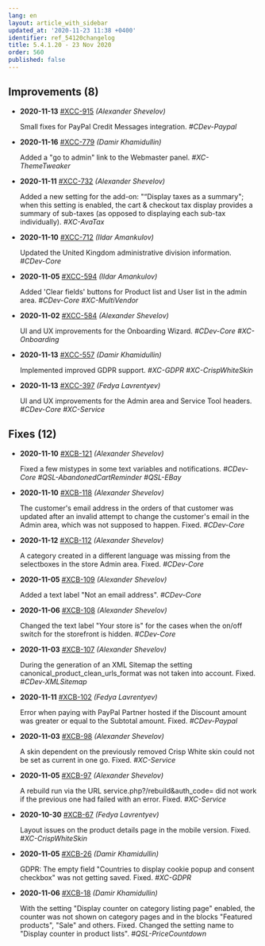 ```yaml
---
lang: en
layout: article_with_sidebar
updated_at: '2020-11-23 11:38 +0400'
identifier: ref_54120changelog
title: 5.4.1.20 - 23 Nov 2020
order: 560
published: false
---
```

## Improvements (8)
* **2020-11-13** [#XCC-915](https://sellerlabs.atlassian.net/browse/XCC-915) _(Alexander Shevelov)_ 

  Small fixes for PayPal Credit Messages integration. _#CDev-Paypal_

* **2020-11-16** [#XCC-779](https://sellerlabs.atlassian.net/browse/XCC-779) _(Damir Khamidullin)_ 

  Added a "go to admin" link to the Webmaster panel. _#XC-ThemeTweaker_

* **2020-11-11** [#XCC-732](https://sellerlabs.atlassian.net/browse/XCC-732) _(Alexander Shevelov)_ 

  Added a new setting for the add-on: "“Display taxes as a summary"; when this setting is enabled, the cart & checkout tax display provides a summary of sub-taxes (as opposed to displaying each sub-tax individually). _#XC-AvaTax_

* **2020-11-10** [#XCC-712](https://sellerlabs.atlassian.net/browse/XCC-712) _(Ildar Amankulov)_ 

  Updated the United Kingdom administrative division information. _#CDev-Core_

* **2020-11-05** [#XCC-594](https://sellerlabs.atlassian.net/browse/XCC-594) _(Ildar Amankulov)_ 

  Added 'Clear fields' buttons for Product list and User list in the admin area. _#CDev-Core #XC-MultiVendor_

* **2020-11-02** [#XCC-584](https://sellerlabs.atlassian.net/browse/XCC-584) _(Alexander Shevelov)_ 

  UI and UX improvements for the Onboarding Wizard. _#CDev-Core #XC-Onboarding_

* **2020-11-13** [#XCC-557](https://sellerlabs.atlassian.net/browse/XCC-557) _(Damir Khamidullin)_ 

  Implemented improved GDPR support. _#XC-GDPR #XC-CrispWhiteSkin_

* **2020-11-13** [#XCC-397](https://sellerlabs.atlassian.net/browse/XCC-397) _(Fedya Lavrentyev)_ 

  UI and UX improvements for the Admin area and Service Tool headers. _#CDev-Core #XC-Service_


## Fixes (12)
* **2020-11-10** [#XCB-121](https://sellerlabs.atlassian.net/browse/XCB-121) _(Alexander Shevelov)_ 

  Fixed a few mistypes in some text variables and notifications. _#CDev-Core #QSL-AbandonedCartReminder #QSL-EBay_

* **2020-11-10** [#XCB-118](https://sellerlabs.atlassian.net/browse/XCB-118) _(Alexander Shevelov)_ 

  The customer's email address in the orders of that customer was updated after an invalid attempt to change the customer's email in the Admin area, which was not supposed to happen. Fixed. _#CDev-Core_

* **2020-11-12** [#XCB-112](https://sellerlabs.atlassian.net/browse/XCB-112) _(Alexander Shevelov)_ 

  A category created in a different language was missing from the selectboxes in the store Admin area. Fixed. _#CDev-Core_

* **2020-11-05** [#XCB-109](https://sellerlabs.atlassian.net/browse/XCB-109) _(Alexander Shevelov)_ 

  Added a text label  "Not an email address". _#CDev-Core_

* **2020-11-06** [#XCB-108](https://sellerlabs.atlassian.net/browse/XCB-108) _(Alexander Shevelov)_ 

  Changed the text label "Your store is" for the cases when the on/off switch for the storefront is hidden. _#CDev-Core_

* **2020-11-03** [#XCB-107](https://sellerlabs.atlassian.net/browse/XCB-107) _(Alexander Shevelov)_ 

  During the generation of an XML Sitemap the setting canonical_product_clean_urls_format was not taken into account. Fixed. _#CDev-XMLSitemap_

* **2020-11-11** [#XCB-102](https://sellerlabs.atlassian.net/browse/XCB-102) _(Fedya Lavrentyev)_ 

  Error when paying with PayPal Partner hosted if the Discount amount was greater or equal to the Subtotal amount. Fixed. _#CDev-Paypal_

* **2020-11-03** [#XCB-98](https://sellerlabs.atlassian.net/browse/XCB-98) _(Alexander Shevelov)_ 

  A skin dependent on the previously removed Crisp White skin could not be set as current in one go. Fixed. _#XC-Service_

* **2020-11-05** [#XCB-97](https://sellerlabs.atlassian.net/browse/XCB-97) _(Alexander Shevelov)_ 

  A rebuild run via the URL service.php?/rebuild&auth_code=<authcode> did not work if the previous one had failed with an error. Fixed. _#XC-Service_

* **2020-10-30** [#XCB-67](https://sellerlabs.atlassian.net/browse/XCB-67) _(Fedya Lavrentyev)_ 

  Layout issues on the product details page in the mobile version. Fixed. _#XC-CrispWhiteSkin_

* **2020-11-05** [#XCB-26](https://sellerlabs.atlassian.net/browse/XCB-26) _(Damir Khamidullin)_ 

  GDPR: The empty field "Countries to display cookie popup and consent checkbox" was not getting saved. Fixed. _#XC-GDPR_

* **2020-11-06** [#XCB-18](https://sellerlabs.atlassian.net/browse/XCB-18) _(Damir Khamidullin)_ 

  With the setting "Display counter on category listing page" enabled, the counter  was not shown on category pages and in the blocks "Featured products", "Sale" and others. Fixed. Changed the setting name to "Display counter in product lists". _#QSL-PriceCountdown_


